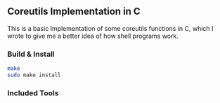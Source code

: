 ## Coreutils Implementation in C

This is a basic Implementation of some coreutils functions in C, which I wrote to give me a better idea of how shell programs work.

### Build & Install

```bash
make
sudo make install
```

### Included Tools
